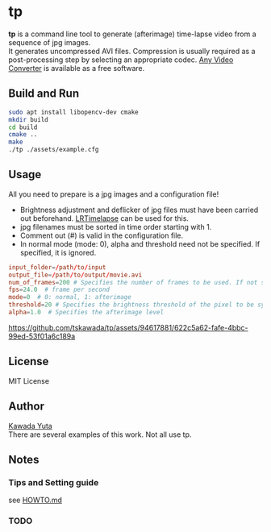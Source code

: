 # tp

**tp** is a command line tool to generate (afterimage) time-lapse video from a sequence of jpg images.  
It generates uncompressed AVI files. Compression is usually required as a post-processing step by selecting an appropriate codec. 
[Any Video Converter](https://www.any-video-converter.jp/) is available as a free software.

## Build and Run
```bash
sudo apt install libopencv-dev cmake
mkdir build
cd build
cmake ..
make
./tp ./assets/example.cfg
```

## Usage
All you need to prepare is a jpg images and a configuration file!

- Brightness adjustment and deflicker of jpg files must have been carried out beforehand. [LRTimelapse](https://lrtimelapse.com/) can be used for this.
- jpg filenames must be sorted in time order starting with 1.
- Comment out (#) is valid in the configuration file.
- In normal mode (mode: 0), alpha and threshold need not be specified. If specified, it is ignored.
```conf
input_folder=/path/to/input
output_file=/path/to/output/movie.avi
num_of_frames=200 # Specifies the number of frames to be used. If not specified, all images in input_folder will be used
fps=24.0  # frame per second
mode=0  # 0: normal, 1: afterimage
threshold=20 # Specifies the brightness threshold of the pixel to be synthesized in comparison brightness synthesis
alpha=1.0  # Specifies the afterimage level
```

https://github.com/tskawada/tp/assets/94617881/622c5a62-fafe-4bbc-99ed-53f01a6c189a

## License
MIT License

## Author
[Kawada Yuta](https://kawadayuta.jp)  
There are several examples of this work. Not all use tp.

## Notes
### Tips and Setting guide
see [HOWTO.md](./docs/HOWTO.md)

### TODO
